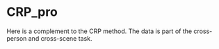 # CRP_pro
Here is a complement to the CRP method. The data is part of the cross-person and cross-scene task.
